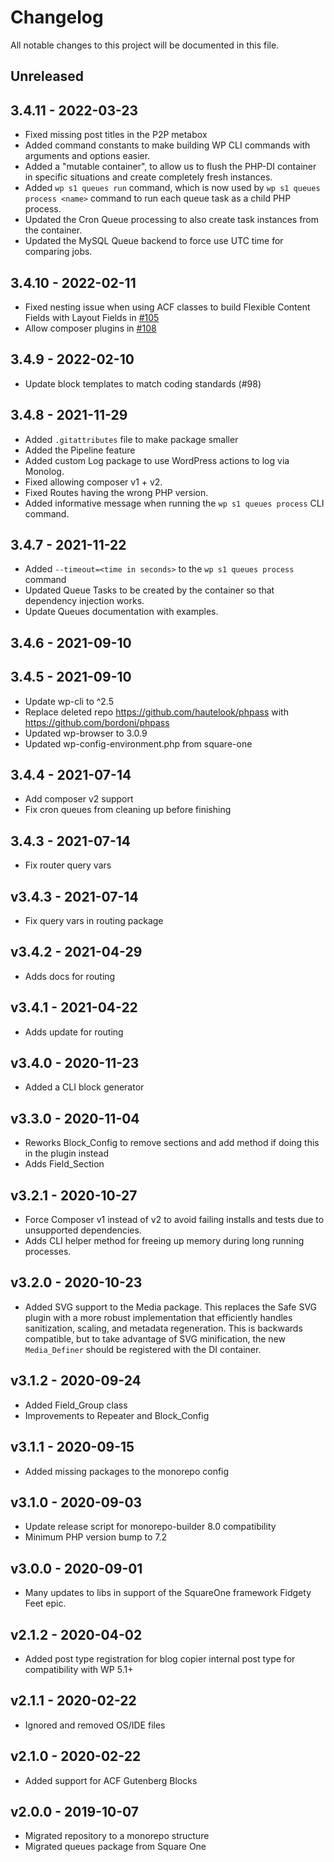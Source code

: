 # Changelog

All notable changes to this project will be documented in this file.

## Unreleased

## 3.4.11 - 2022-03-23
- Fixed missing post titles in the P2P metabox
- Added command constants to make building WP CLI commands with arguments and options easier.
- Added a "mutable container", to allow us to flush the PHP-DI container in specific situations and create completely fresh instances.
- Added `wp s1 queues run` command, which is now used by `wp s1 queues process <name>` command to run each queue task as a child PHP process.
- Updated the Cron Queue processing to also create task instances from the container.
- Updated the MySQL Queue backend to force use UTC time for comparing jobs.

## 3.4.10 - 2022-02-11
- Fixed nesting issue when using ACF classes to build Flexible Content Fields with Layout Fields in [#105](https://github.com/moderntribe/tribe-libs/pull/105)
- Allow composer plugins in [#108](https://github.com/moderntribe/tribe-libs/pull/108)

## 3.4.9 - 2022-02-10
- Update block templates to match coding standards (#98)

## 3.4.8 - 2021-11-29
- Added `.gitattributes` file to make package smaller
- Added the Pipeline feature
- Added custom Log package to use WordPress actions to log via Monolog.
- Fixed allowing composer v1 + v2.
- Fixed Routes having the wrong PHP version.
- Added informative message when running the `wp s1 queues process` CLI command.

## 3.4.7 - 2021-11-22
- Added `--timeout=<time in seconds>` to the `wp s1 queues process` command
- Updated Queue Tasks to be created by the container so that dependency injection works.
- Update Queues documentation with examples.

## 3.4.6 - 2021-09-10

## 3.4.5 - 2021-09-10
- Update wp-cli to ^2.5
- Replace deleted repo https://github.com/hautelook/phpass with https://github.com/bordoni/phpass
- Updated wp-browser to 3.0.9
- Updated wp-config-environment.php from square-one

## 3.4.4 - 2021-07-14

- Add composer v2 support
- Fix cron queues from cleaning up before finishing

## 3.4.3 - 2021-07-14

- Fix router query vars

## v3.4.3 - 2021-07-14

- Fix query vars in routing package

## v3.4.2 - 2021-04-29

 - Adds docs for routing

## v3.4.1 - 2021-04-22

 - Adds update for routing

## v3.4.0 - 2020-11-23

- Added a CLI block generator

## v3.3.0 - 2020-11-04

- Reworks Block_Config to remove sections and add method if doing this in the plugin instead
- Adds Field_Section

## v3.2.1 - 2020-10-27

- Force Composer v1 instead of v2 to avoid failing installs and tests due to unsupported dependencies.
- Adds CLI helper method for freeing up memory during long running processes.

## v3.2.0 - 2020-10-23

- Added SVG support to the Media package. This replaces the Safe SVG plugin with a more
  robust implementation that efficiently handles sanitization, scaling, and metadata
  regeneration. This is backwards compatible, but to take advantage of SVG minification,
  the new `Media_Definer` should be registered with the DI container.

## v3.1.2 - 2020-09-24

- Added Field_Group class
- Improvements to Repeater and Block_Config

## v3.1.1 - 2020-09-15

- Added missing packages to the monorepo config

## v3.1.0 - 2020-09-03

- Update release script for monorepo-builder 8.0 compatibility
- Minimum PHP version bump to 7.2

## v3.0.0 - 2020-09-01

- Many updates to libs in support of the SquareOne framework Fidgety Feet epic.

## v2.1.2 - 2020-04-02

- Added post type registration for blog copier internal post type for compatibility with WP 5.1+

## v2.1.1 - 2020-02-22

- Ignored and removed OS/IDE files

## v2.1.0 - 2020-02-22

- Added support for ACF Gutenberg Blocks

## v2.0.0 - 2019-10-07

- Migrated repository to a monorepo structure
- Migrated queues package from Square One
